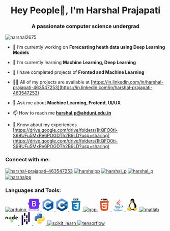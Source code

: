 <h1 align="center">Hey People👋, I'm Harshal Prajapati</h1>
<h3 align="center">A passionate computer science undergrad</h3>

<p align="left"> <img src="https://komarev.com/ghpvc/?username=harshal2675&label=Profile%20views&color=0e75b6&style=flat" alt="harshal2675" /> </p>

- 🔭 I’m currently working on **Forecasting heath data using Deep Learning Models**

- 🌱 I’m currently learning **Machine Learning, Deep Learning**

- 🤝 I have completed projects of **Fronted and Machine Learning**

- 👨‍💻 All of my projects are available at [https://in.linkedin.com/in/harshal-prajapati-463547253](https://in.linkedin.com/in/harshal-prajapati-463547253)

- 💬 Ask me about **Machine Learning, Frotend, UI/UX**

- 📫 How to reach me **harshal.p@ahduni.edu.in**

- 📄 Know about my experiences [https://drive.google.com/drive/folders/1ltQFO0ti-S99UFu5MxRe6POGDTh2B9LD?usp=sharing](https://drive.google.com/drive/folders/1ltQFO0ti-S99UFu5MxRe6POGDTh2B9LD?usp=sharing)

<h3 align="left">Connect with me:</h3>
<p align="left">
<a href="https://linkedin.com/in/harshal-prajapati-463547253" target="blank"><img align="center" src="https://raw.githubusercontent.com/rahuldkjain/github-profile-readme-generator/master/src/images/icons/Social/linked-in-alt.svg" alt="harshal-prajapati-463547253" height="30" width="40" /></a>
<a href="https://www.codechef.com/users/harshalpp" target="blank"><img align="center" src="https://cdn.jsdelivr.net/npm/simple-icons@3.1.0/icons/codechef.svg" alt="harshalpp" height="30" width="40" /></a>
<a href="https://www.hackerrank.com/harshal_p" target="blank"><img align="center" src="https://raw.githubusercontent.com/rahuldkjain/github-profile-readme-generator/master/src/images/icons/Social/hackerrank.svg" alt="harshal_p" height="30" width="40" /></a>
<a href="https://codeforces.com/profile/harshal_p" target="blank"><img align="center" src="https://raw.githubusercontent.com/rahuldkjain/github-profile-readme-generator/master/src/images/icons/Social/codeforces.svg" alt="harshal_p" height="30" width="40" /></a>
<a href="https://www.leetcode.com/harshalpp" target="blank"><img align="center" src="https://raw.githubusercontent.com/rahuldkjain/github-profile-readme-generator/master/src/images/icons/Social/leet-code.svg" alt="harshalpp" height="30" width="40" /></a>
</p>

<h3 align="left">Languages and Tools:</h3>
<p align="left"> <a href="https://www.arduino.cc/" target="_blank" rel="noreferrer"> <img src="https://cdn.worldvectorlogo.com/logos/arduino-1.svg" alt="arduino" width="40" height="40"/> </a> <a href="https://getbootstrap.com" target="_blank" rel="noreferrer"> <img src="https://raw.githubusercontent.com/devicons/devicon/master/icons/bootstrap/bootstrap-plain-wordmark.svg" alt="bootstrap" width="40" height="40"/> </a> <a href="https://www.cprogramming.com/" target="_blank" rel="noreferrer"> <img src="https://raw.githubusercontent.com/devicons/devicon/master/icons/c/c-original.svg" alt="c" width="40" height="40"/> </a> <a href="https://www.w3schools.com/cpp/" target="_blank" rel="noreferrer"> <img src="https://raw.githubusercontent.com/devicons/devicon/master/icons/cplusplus/cplusplus-original.svg" alt="cplusplus" width="40" height="40"/> </a> <a href="https://www.w3schools.com/css/" target="_blank" rel="noreferrer"> <img src="https://raw.githubusercontent.com/devicons/devicon/master/icons/css3/css3-original-wordmark.svg" alt="css3" width="40" height="40"/> </a> <a href="https://cloud.google.com" target="_blank" rel="noreferrer"> <img src="https://www.vectorlogo.zone/logos/google_cloud/google_cloud-icon.svg" alt="gcp" width="40" height="40"/> </a> <a href="https://www.w3.org/html/" target="_blank" rel="noreferrer"> <img src="https://raw.githubusercontent.com/devicons/devicon/master/icons/html5/html5-original-wordmark.svg" alt="html5" width="40" height="40"/> </a> <a href="https://www.java.com" target="_blank" rel="noreferrer"> <img src="https://raw.githubusercontent.com/devicons/devicon/master/icons/java/java-original.svg" alt="java" width="40" height="40"/> </a> <a href="https://www.linux.org/" target="_blank" rel="noreferrer"> <img src="https://raw.githubusercontent.com/devicons/devicon/master/icons/linux/linux-original.svg" alt="linux" width="40" height="40"/> </a> <a href="https://www.mathworks.com/" target="_blank" rel="noreferrer"> <img src="https://upload.wikimedia.org/wikipedia/commons/2/21/Matlab_Logo.png" alt="matlab" width="40" height="40"/> </a> <a href="https://nodejs.org" target="_blank" rel="noreferrer"> <img src="https://raw.githubusercontent.com/devicons/devicon/master/icons/nodejs/nodejs-original-wordmark.svg" alt="nodejs" width="40" height="40"/> </a> <a href="https://pandas.pydata.org/" target="_blank" rel="noreferrer"> <img src="https://raw.githubusercontent.com/devicons/devicon/2ae2a900d2f041da66e950e4d48052658d850630/icons/pandas/pandas-original.svg" alt="pandas" width="40" height="40"/> </a> <a href="https://www.python.org" target="_blank" rel="noreferrer"> <img src="https://raw.githubusercontent.com/devicons/devicon/master/icons/python/python-original.svg" alt="python" width="40" height="40"/> </a> <a href="https://scikit-learn.org/" target="_blank" rel="noreferrer"> <img src="https://upload.wikimedia.org/wikipedia/commons/0/05/Scikit_learn_logo_small.svg" alt="scikit_learn" width="40" height="40"/> </a> <a href="https://www.tensorflow.org" target="_blank" rel="noreferrer"> <img src="https://www.vectorlogo.zone/logos/tensorflow/tensorflow-icon.svg" alt="tensorflow" width="40" height="40"/> </a> </p>
